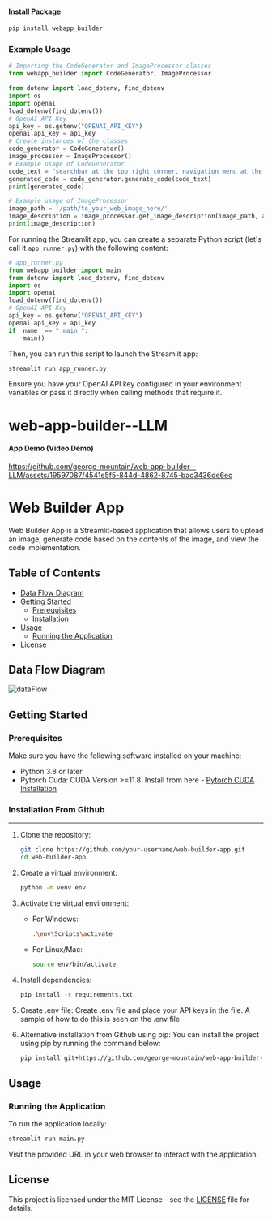 #### Install Package

```bash
pip install webapp_builder
```


### Example Usage

```python
# Importing the CodeGenerator and ImageProcessor classes
from webapp_builder import CodeGenerator, ImageProcessor

from dotenv import load_dotenv, find_dotenv
import os
import openai
load_dotenv(find_dotenv())
# OpenAI API Key
api_key = os.getenv("OPENAI_API_KEY")
openai.api_key = api_key
# Create instances of the classes
code_generator = CodeGenerator()
image_processor = ImageProcessor()
# Example usage of CodeGenerator
code_text = "searchbar at the top right corner, navigation menu at the header, company logo at the top left corner. "
generated_code = code_generator.generate_code(code_text)
print(generated_code)

# Example usage of ImageProcessor
image_path = '/path/to_your_web_image_here/'
image_description = image_processor.get_image_description(image_path, api_key)
print(image_description)
```

For running the Streamlit app, you can create a separate Python script (let's call it `app_runner.py`) with the following content:

```python
# app_runner.py
from webapp_builder import main
from dotenv import load_dotenv, find_dotenv
import os
import openai
load_dotenv(find_dotenv())
# OpenAI API Key
api_key = os.getenv("OPENAI_API_KEY")
openai.api_key = api_key
if _name_ == "_main_":
    main()
```

Then, you can run this script to launch the Streamlit app:

```bash
streamlit run app_runner.py
```


Ensure you have your OpenAI API key configured in your environment variables or pass it directly when calling methods that require it.


# web-app-builder--LLM
#### App Demo (Video Demo)
https://github.com/george-mountain/web-app-builder--LLM/assets/19597087/4541e5f5-844d-4862-8745-bac3436de6ec


# Web Builder App

Web Builder App is a Streamlit-based application that allows users to upload an image, generate code based on the contents of the image, and view the code implementation.

## Table of Contents
- [Data Flow Diagram](#data-flow-diagram)
- [Getting Started](#getting-started)
  - [Prerequisites](#prerequisites)
  - [Installation](#installation)
- [Usage](#usage)
  - [Running the Application](#running-the-application)
- [License](#license)


## Data Flow Diagram
![dataFlow](https://github.com/george-mountain/web-app-builder--LLM/assets/19597087/827cfd54-ef13-4040-8184-8a93f097b5af)



## Getting Started

### Prerequisites

Make sure you have the following software installed on your machine:

- Python 3.8 or later
- Pytorch Cuda: CUDA Version >=11.8. Install from here - [Pytorch CUDA Installation](https://pytorch.org/)

### Installation From Github
---

1. Clone the repository:

   ```bash
   git clone https://github.com/your-username/web-builder-app.git
   cd web-builder-app
   ```

2. Create a virtual environment:

   ```bash
   python -m venv env
   ```

3. Activate the virtual environment:

   - For Windows:

     ```bash
     .\env\Scripts\activate
     ```

   - For Linux/Mac:

     ```bash
     source env/bin/activate
     ```

4. Install dependencies:

   ```bash
   pip install -r requirements.txt
   ```

5. Create .env file:
    Create .env file and place your API keys in the file. A sample of how to do this is seen on the .env file


6. Alternative installation from Github using pip:
    You can install the project using pip by running the command below:

   ```bash
   pip install git+https://github.com/george-mountain/web-app-builder--LLM
   ```


## Usage

### Running the Application

To run the application locally:

```bash
streamlit run main.py
```

Visit the provided URL in your web browser to interact with the application.


## License

This project is licensed under the MIT License - see the [LICENSE](https://opensource.org/license/mit/) file for details.
```
